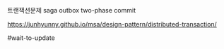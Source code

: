 트랜잭션문제
saga
outbox
two-phase commit

https://junhyunny.github.io/msa/design-pattern/distributed-transaction/

#wait-to-update 